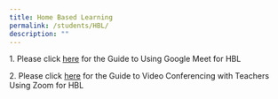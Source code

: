 ```yaml
---
title: Home Based Learning
permalink: /students/HBL/
description: ""
---
```

1\. Please click [here](/files/Students%20Guide%20to%20Using%20Google%20Meet%20for%20HBL.pdf) for the Guide to Using Google Meet for HBL  
  
2\. Please click [here](/files/Students%20Guide%20to%20Video%20Conferencing%20with%20Teachers%20Using%20Zoom%20for%20HBL.pdf) for the Guide to Video Conferencing with Teachers Using Zoom for HBL